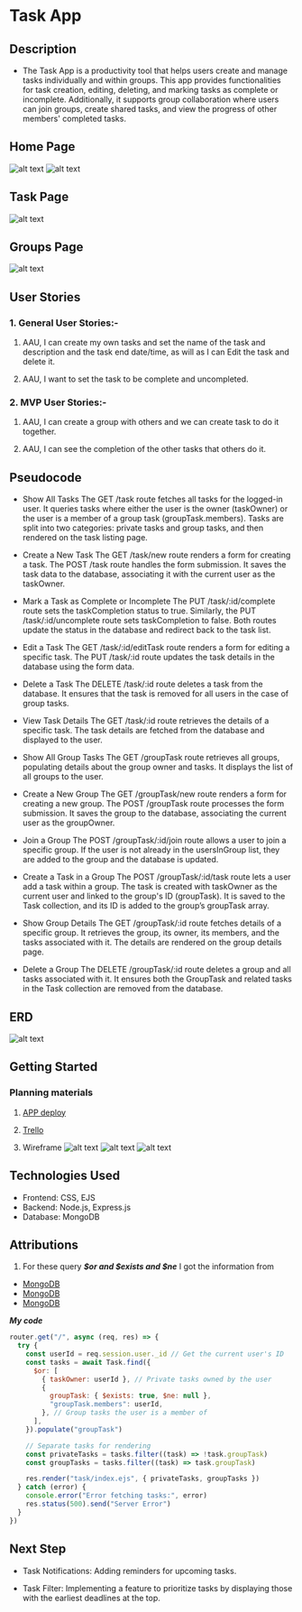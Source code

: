 # Task App

## Description

- The Task App is a productivity tool that helps users create and manage tasks individually and within groups. This app provides functionalities for task creation, editing, deleting, and marking tasks as complete or incomplete. Additionally, it supports group collaboration where users can join groups, create shared tasks, and view the progress of other members' completed tasks.

## Home Page

![alt text](HomePage1.png)
![alt text](HomePage2.png)

## Task Page

![alt text](task.png)

## Groups Page

![alt text](Group.png)

## User Stories

### 1. General User Stories:-

1. AAU, I can create my own tasks and set the name of the task and description and the task end date/time, as will as I can Edit the task and delete it.

2. AAU, I want to set the task to be complete and uncompleted.

### 2. MVP User Stories:-

1. AAU, I can create a group with others and we can create task to do it together.

2. AAU, I can see the completion of the other tasks that others do it.

## Pseudocode

- Show All Tasks
  The GET /task route fetches all tasks for the logged-in user.
  It queries tasks where either the user is the owner (taskOwner) or the user is a member of a group task (groupTask.members).
  Tasks are split into two categories: private tasks and group tasks, and then rendered on the task listing page.

- Create a New Task
  The GET /task/new route renders a form for creating a task.
  The POST /task route handles the form submission.
  It saves the task data to the database, associating it with the current user as the taskOwner.

- Mark a Task as Complete or Incomplete
  The PUT /task/:id/complete route sets the taskCompletion status to true.
  Similarly, the PUT /task/:id/uncomplete route sets taskCompletion to false.
  Both routes update the status in the database and redirect back to the task list.

- Edit a Task
  The GET /task/:id/editTask route renders a form for editing a specific task.
  The PUT /task/:id route updates the task details in the database using the form data.

- Delete a Task
  The DELETE /task/:id route deletes a task from the database.
  It ensures that the task is removed for all users in the case of group tasks.

- View Task Details
  The GET /task/:id route retrieves the details of a specific task.
  The task details are fetched from the database and displayed to the user.

- Show All Group Tasks
  The GET /groupTask route retrieves all groups, populating details about the group owner and tasks.
  It displays the list of all groups to the user.

- Create a New Group
  The GET /groupTask/new route renders a form for creating a new group.
  The POST /groupTask route processes the form submission.
  It saves the group to the database, associating the current user as the groupOwner.

- Join a Group
  The POST /groupTask/:id/join route allows a user to join a specific group.
  If the user is not already in the usersInGroup list, they are added to the group and the database is updated.

- Create a Task in a Group
  The POST /groupTask/:id/task route lets a user add a task within a group.
  The task is created with taskOwner as the current user and linked to the group's ID (groupTask).
  It is saved to the Task collection, and its ID is added to the group’s groupTask array.

- Show Group Details
  The GET /groupTask/:id route fetches details of a specific group.
  It retrieves the group, its owner, its members, and the tasks associated with it.
  The details are rendered on the group details page.

- Delete a Group
  The DELETE /groupTask/:id route deletes a group and all tasks associated with it.
  It ensures both the GroupTask and related tasks in the Task collection are removed from the database.

## ERD

![alt text](ERD.png)

## Getting Started

### Planning materials

1. [APP deploy]()

2. [Trello](https://trello.com/b/1gG9otRK/task-app)

3. Wireframe
   ![alt text](<Wireframe Task Index Page- 1.png>)
   ![alt text](<Wireframe Task New Page - 3.png>)
   ![alt text](<Wireframe Task show Page - 2.png>)

## Technologies Used

- Frontend: CSS, EJS
- Backend: Node.js, Express.js
- Database: MongoDB

## Attributions

1. For these query **_$or and $exists and $ne_** I got the information from

- [MongoDB](https://www.mongodb.com/docs/manual/reference/operator/query/or/)
- [MongoDB](https://www.mongodb.com/docs/manual/reference/operator/query/exists/)
- [MongoDB](https://www.mongodb.com/docs/manual/reference/operator/query/ne/)

**_My code_**

```javascript
router.get("/", async (req, res) => {
  try {
    const userId = req.session.user._id // Get the current user's ID
    const tasks = await Task.find({
      $or: [
        { taskOwner: userId }, // Private tasks owned by the user
        {
          groupTask: { $exists: true, $ne: null },
          "groupTask.members": userId,
        }, // Group tasks the user is a member of
      ],
    }).populate("groupTask")

    // Separate tasks for rendering
    const privateTasks = tasks.filter((task) => !task.groupTask)
    const groupTasks = tasks.filter((task) => task.groupTask)

    res.render("task/index.ejs", { privateTasks, groupTasks })
  } catch (error) {
    console.error("Error fetching tasks:", error)
    res.status(500).send("Server Error")
  }
})
```

## Next Step

- Task Notifications: Adding reminders for upcoming tasks.

- Task Filter: Implementing a feature to prioritize tasks by displaying those with the earliest deadlines at the top.
